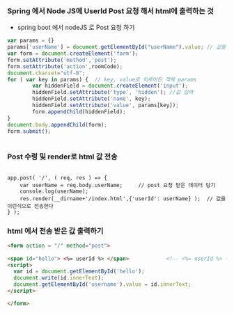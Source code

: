 
### Spring 에서 Node JS에 UserId Post 요청 해서 html에 출력하는 것


- spring boot 에서 nodeJS 로 Post 요청 하기

```javascript
var params = {}
params['userName'] = document.getElementById("userName").value; // 값을 추가하는 부분
var form = document.createElement('form');
form.setAttribute('method','post');
form.setAttribute('action',roomCode);
document.charset="utf-8";
for ( var key in params) {	// key, value로 이루어진 객체 params
        var hiddenField = document.createElement('input');
        hiddenField.setAttribute('type', 'hidden'); //값 입력
        hiddenField.setAttribute('name', key);
        hiddenField.setAttribute('value', params[key]);
        form.appendChild(hiddenField);
}
document.body.appendChild(form);
form.submit();
            
```

### Post 수령 및 render로 html 값 전송

```nodejs

app.post( '/', ( req, res ) => {
    var userName = req.body.userName;     // post 요청 받은 데이터 담기
    console.log(userName);
    res.render(__dirname+'/index.html',{'userId': userName} );  // 값을 이런식으로 전송한다
} );

```

### html 에서 전송 받은 값 출력하기

```html
<form action = "/" method="post">
  
<span id="hello"> <%= userId %> </span>            <!-- <%= userId %> 이와같이 출력할 수 있다 -->
<script>
  var id = document.getElementById('hello');
  document.write(id.innerText);
  document.getElementById('username').value = id.innerText;
</script>

</form>
  
```
